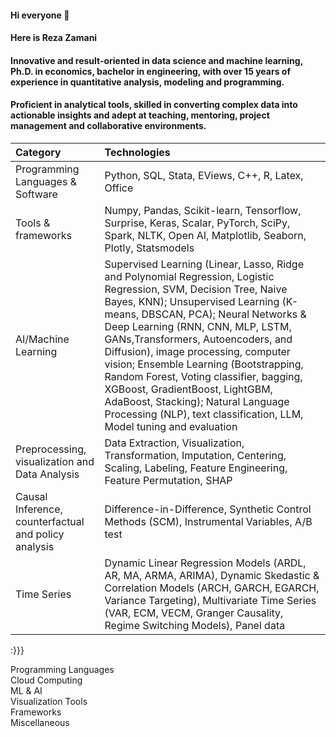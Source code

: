 #### Hi everyone 👋
#### Here is Reza Zamani
#### Innovative and result-oriented in data science and machine learning, Ph.D. in economics, bachelor in engineering, with over 15 years of experience in quantitative analysis, modeling and programming.
#### Proficient in analytical tools, skilled in converting complex data into actionable insights and adept at teaching, mentoring, project management and collaborative environments.





| Category  | Technologies |
| :---   | :---   |
|Programming Languages \& Software |  Python, SQL, Stata, EViews, C++, R, Latex, Office  |
|Tools \& frameworks  | Numpy, Pandas, Scikit-learn, Tensorflow, Surprise, Keras, Scalar, PyTorch, SciPy, Spark, NLTK, Open AI, Matplotlib, Seaborn, Plotly, Statsmodels |
| AI/Machine Learning | Supervised Learning (Linear, Lasso, Ridge and Polynomial Regression, Logistic Regression, SVM, Decision Tree, Naive Bayes, KNN); Unsupervised Learning (K-means, DBSCAN, PCA); Neural Networks \& Deep Learning (RNN, CNN, MLP, LSTM, GANs,Transformers, Autoencoders, and Diffusion), image processing, computer vision; Ensemble Learning (Bootstrapping, Random Forest, Voting classifier, bagging, XGBoost, GradientBoost, LightGBM, AdaBoost, Stacking); Natural Language Processing (NLP), text classification, LLM, Model tuning and evaluation  |
 |Preprocessing, visualization and Data Analysis | Data Extraction, Visualization, Transformation, Imputation, Centering, Scaling, Labeling,  Feature Engineering, Feature Permutation, SHAP |
 |Causal Inference, counterfactual and policy analysis| Difference-in-Difference, Synthetic Control Methods (SCM), Instrumental Variables, A/B test|
|Time Series| Dynamic Linear Regression Models (ARDL, AR, MA, ARMA, ARIMA), Dynamic Skedastic \& Correlation Models (ARCH, GARCH, EGARCH, Variance Targeting), Multivariate Time Series (VAR, ECM, VECM, Granger Causality, Regime Switching Models), Panel data|


:}}}

	
Programming Languages	     
Cloud Computing	  
ML & AI	  
Visualization Tools	   
Frameworks	    
Miscellaneous	  
